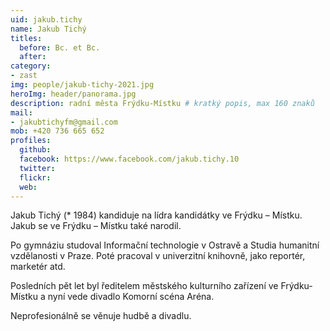 ```yaml
---
uid: jakub.tichy
name: Jakub Tichý
titles:
  before: Bc. et Bc.
  after:
category:
- zast
img: people/jakub-tichy-2021.jpg
heroImg: header/panorama.jpg
description: radní města Frýdku-Místku # kratký popis, max 160 znaků
mail:
- jakubtichyfm@gmail.com
mob: +420 736 665 652
profiles:
  github:                 
  facebook: https://www.facebook.com/jakub.tichy.10 
  twitter: 		  
  flickr:
  web:
---
```


Jakub Tichý (* 1984) kandiduje na lídra kandidátky ve Frýdku – Místku. Jakub se ve Frýdku – Místku také narodil.

Po gymnáziu studoval Informační technologie v Ostravě a Studia humanitní vzdělanosti v Praze. Poté pracoval v univerzitní knihovně, jako reportér, marketér atd.

Posledních pět let byl ředitelem městského kulturního zařízení ve Frýdku-Místku a nyní vede divadlo Komorní scéna Aréna.

Neprofesionálně se věnuje hudbě a divadlu.
